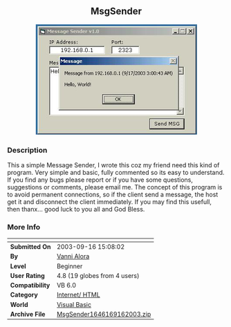 ﻿<div align="center">

## MsgSender

<img src="PIC2003916157235685.jpg">
</div>

### Description

This a simple Message Sender, I wrote this coz my friend need this kind of program. Very simple and basic, fully commented so its easy to understand. If you find any bugs please report or if you have some questions, suggestions or comments, please email me. The concept of this program is to avoid permanent connections, so if the client send a message, the host get it and disconnect the client immediately. If you may find this usefull, then thanx... good luck to you all and God Bless.
 
### More Info
 


<span>             |<span>
---                |---
**Submitted On**   |2003-09-16 15:08:02
**By**             |[Vanni Alora](https://github.com/Planet-Source-Code/PSCIndex/blob/master/ByAuthor/vanni-alora.md)
**Level**          |Beginner
**User Rating**    |4.8 (19 globes from 4 users)
**Compatibility**  |VB 6\.0
**Category**       |[Internet/ HTML](https://github.com/Planet-Source-Code/PSCIndex/blob/master/ByCategory/internet-html__1-34.md)
**World**          |[Visual Basic](https://github.com/Planet-Source-Code/PSCIndex/blob/master/ByWorld/visual-basic.md)
**Archive File**   |[MsgSender1646169162003\.zip](https://github.com/Planet-Source-Code/vanni-alora-msgsender__1-48555/archive/master.zip)








